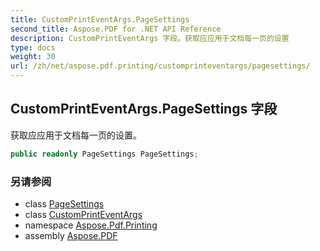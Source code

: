 ```yaml
---
title: CustomPrintEventArgs.PageSettings
second_title: Aspose.PDF for .NET API Reference
description: CustomPrintEventArgs 字段。获取应应用于文档每一页的设置
type: docs
weight: 30
url: /zh/net/aspose.pdf.printing/customprinteventargs/pagesettings/
---
```

## CustomPrintEventArgs.PageSettings 字段

获取应应用于文档每一页的设置。

```csharp
public readonly PageSettings PageSettings;
```

### 另请参阅

* class [PageSettings](../../pagesettings/)
* class [CustomPrintEventArgs](../)
* namespace [Aspose.Pdf.Printing](../../../aspose.pdf.printing/)
* assembly [Aspose.PDF](../../../)